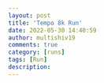 ```yaml
---
layout: post
title: 'Tempo 8k Run'
date: 2022-05-30 14:40:59
author: multishiv19
comments: true
category: [runs]
tags: [Run]
description: 
---
```


<div width='100%' class='strava-embed-placeholder' data-embed-type='activity' data-embed-id='7224798404'></div>
<script src='https://strava-embeds.com/embed.js'></script>
